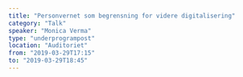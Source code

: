 ```yaml
---
title: "Personvernet som begrensning for videre digitalisering"
category: "Talk"
speaker: "Monica Verma"
type: "underprogrampost"
location: "Auditoriet"
from: "2019-03-29T17:15"
to: "2019-03-29T18:45"
---
```

